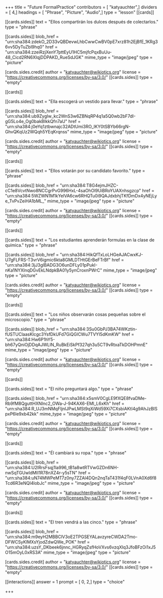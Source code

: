 +++
title = "Future FormalPractice"
contributors = [ "katyauchter",]
dividers = [ 4,]
headings = [ "Phrase", "Picture", "Audio",]
type = "lesson"
[[cards]]

[[cards.sides]]
text = "Ellos compartirán los dulces después de colectarlos."
type = "phrase"

[[cards.sides]]
blob_href = "urn:sha384:zdekO_2D33vQBDevwLhbCwwCwBV0pE7xrz81h2EjBfE_1KRg36vv5DyTuZbl9hq0"
href = "urn:sha384:zzeiRzjXenY7pttEyU1HC5mjfcPqxBuUu-48_Cicd2RN6XIqjDDPAKD_RueSdJGK"
mime_type = "image/jpeg"
type = "picture"

[cards.sides.credit]
author = "katyauchter@wikiotics.org"
license = "https://creativecommons.org/licenses/by-sa/3.0/"
[[cards.sides]]
type = "empty"

[[cards]]

[[cards.sides]]
text = "Ella escogerá un vestido para llevar."
type = "phrase"

[[cards.sides]]
blob_href = "urn:sha384:ub9ZygIw_kc2WnS3w6ZBNqRP4q1a5Q0wb2bF7dI-gG5Lo4e_Og0bakBIkkQfn7aU"
href = "urn:sha384:j0eYq1ztbwnajc32ADtUmi3RO_IKY0tSBYb66rgN-GhvQKqUz2WQqh5YEqKrqnss"
mime_type = "image/jpeg"
type = "picture"

[cards.sides.credit]
author = "katyauchter@wikiotics.org"
license = "https://creativecommons.org/licenses/by-sa/3.0/"
[[cards.sides]]
type = "empty"

[[cards]]

[[cards.sides]]
text = "Ellos votarán por su candidato favorito."
type = "phrase"

[[cards.sides]]
blob_href = "urn:sha384:T8G4ejmJHZC-cC1e8VcvtNwo8NCCgrPvG996HxL-4saOhOl9UiBRoYUAXnhsgzcp"
href = "urn:sha384:5WZWN1M1kYelVA6cw6RHQTu0i9QAJdxbhjTKfDmDx4yNEjLye_TvPvZeiHA1bML_"
mime_type = "image/jpeg"
type = "picture"

[cards.sides.credit]
author = "katyauchter@wikiotics.org"
license = "https://creativecommons.org/licenses/by-sa/3.0/"
[[cards.sides]]
type = "empty"

[[cards]]

[[cards.sides]]
text = "Los estudiantes aprenderán formulas en la clase de química."
type = "phrase"

[[cards.sides]]
blob_href = "urn:sha384:HikQfTxLoLHGeAJACwxKJ-U7gFLFRS-T3vrV6igmic6kta8GMLDTHtGErBeFTrBf"
href = "urn:sha384:3jJ3glBADG3O6unDFLy01pPukI-nKa1NYXlnqDGvEkLNdpkBA01y5ynCroxnPWrC"
mime_type = "image/jpeg"
type = "picture"

[cards.sides.credit]
author = "katyauchter@wikiotics.org"
license = "https://creativecommons.org/licenses/by-sa/3.0/"
[[cards.sides]]
type = "empty"

[[cards]]

[[cards.sides]]
text = "Los niños observarán cosas pequeñas sobre el microscopio."
type = "phrase"

[[cards.sides]]
blob_href = "urn:sha384:3Su0GbPJ3BA74WKztin-fUSTUClaasKlcgc3YsfDkUFd7GiQGlCWu7TVYI5dKmKW"
href = "urn:sha384:Hw6P1hY5-bh67yQniOjDDqAJWLIN_RuBkEiSkPf327qh3u5CT9vRtxaTkDOHPmnE"
mime_type = "image/jpeg"
type = "picture"

[cards.sides.credit]
author = "katyauchter@wikiotics.org"
license = "https://creativecommons.org/licenses/by-sa/3.0/"
[[cards.sides]]
type = "empty"

[[cards]]

[[cards.sides]]
text = "El niño preguntará algo."
type = "phrase"

[[cards.sides]]
blob_href = "urn:sha384:x5smV0CgLE9fXQE8fvaDMe-Rb9fM8QguttHXNInc2_OWa-J-94KAX6-EMl_L6xKh"
href = "urn:sha384:R_UJ3mNMqFIjnlJPwLMSt9qXiWd59Xi7CXsbiAKtI4g9AhJzBlSpxP6le9xb42kk"
mime_type = "image/jpeg"
type = "picture"

[cards.sides.credit]
author = "katyauchter@wikiotics.org"
license = "https://creativecommons.org/licenses/by-sa/3.0/"
[[cards.sides]]
type = "empty"

[[cards]]

[[cards.sides]]
text = "Él cambiará su ropa."
type = "phrase"

[[cards.sides]]
blob_href = "urn:sha384:U2IRrsFsqj1la996_tB1a8wtRTVwGZDn6NH-nwSqTGUwldMII1R78nXZ4r-y5sTN"
href = "urn:sha384:uN74MWPeMT7z0ny7ZZAl4DQn2nqTaT431f4qF0LVnA0Xd6f8Tcd6R3eNQI4lobJc"
mime_type = "image/jpeg"
type = "picture"

[cards.sides.credit]
author = "katyauchter@wikiotics.org"
license = "https://creativecommons.org/licenses/by-sa/3.0/"
[[cards.sides]]
type = "empty"

[[cards]]

[[cards.sides]]
text = "El tren vendrá a las cinco."
type = "phrase"

[[cards.sides]]
blob_href = "urn:sha384:m9eyH2MBBClV3oE2TPGSEYALavzyreCWDA2Tmo-DFWCSyKlMXsYjodZdwQWe_POK"
href = "urn:sha384:uzsY_DKbeek6jnnc_HGRyqZsfHoVXvs6vzqXIq3JfoBFzOi1xJ5O15mOyL0xRS3A"
mime_type = "image/jpeg"
type = "picture"

[cards.sides.credit]
author = "katyauchter@wikiotics.org"
license = "https://creativecommons.org/licenses/by-sa/3.0/"
[[cards.sides]]
type = "empty"

[[interactions]]
answer = 1
prompt = [ 0, 2,]
type = "choice"

+++
